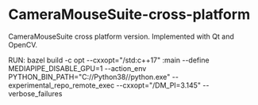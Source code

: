 # CameraMouseSuite-cross-platform
CameraMouseSuite cross platform version. Implemented with Qt and OpenCV.

RUN:
bazel build -c opt --cxxopt="/std:c++17" :main --define MEDIAPIPE_DISABLE_GPU=1 --action_env PYTHON_BIN_PATH="C://Python38//python.exe" --experimental_repo_remote_exec  --cxxopt="/DM_PI=3.145" --verbose_failures
